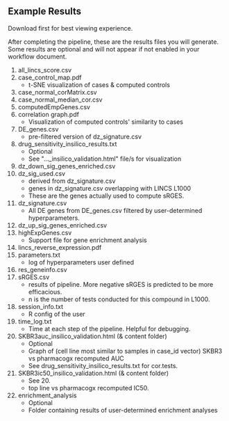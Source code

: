 ## Example Results

Download first for best viewing experience.

After completing the pipeline, these are the results files you will generate. Some results are optional and will not appear if not enabled in your workflow document.

1. all_lincs_score.csv
2. case_control_map.pdf
     - t-SNE visualization of cases & computed controls
3. case_normal_corMatrix.csv
4. case_normal_median_cor.csv
5. computedEmpGenes.csv
6. correlation graph.pdf
     - Visualization of computed controls' similarity to cases
7. DE_genes.csv
     - pre-filtered version of dz_signature.csv
8. drug_sensitivity_insilico_results.txt
     - Optional
     - See "..._insilico_validation.html" file/s for visualization
9. dz_down_sig_genes_enriched.csv
10. dz_sig_used.csv
     - derived from dz_signature.csv
     - genes in dz_signature.csv overlapping with LINCS L1000
     - These are the genes actually used to compute sRGES.
11. dz_signature.csv
     - All DE genes from DE_genes.csv filtered by user-determined hyperparameters.
12. dz_up_sig_genes_enriched.csv
13. highExpGenes.csv
     - Support file for gene enrichment analysis
14. lincs_reverse_expression.pdf
15. parameters.txt
     - log of hyperparameters user defined
16. res_geneinfo.csv
17. sRGES.csv
     - results of pipeline. More negative sRGES is predicted to be more efficacious.
     - n is the number of tests conducted for this compound in L1000.
18. session_info.txt
     - R config of the user
19. time_log.txt
     - Time at each step of the pipeline. Helpful for debugging.
20. SKBR3auc_insilico_validation.html (& content folder)
     - Optional
     - Graph of (cell line most similar to samples in case_id vector) SKBR3 vs pharmacogx recomputed AUC 
     - See drug_sensitivity_insilico_results.txt for cor.tests.
21. SKBR3ic50_insilico_validation.html (& content folder)
     - See 20.
     - top line vs pharmacogx recomputed IC50.
22. enrichment_analysis
     - Optional
     - Folder containing results of user-determined enrichment analyses

